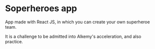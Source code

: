 # Soperheroes app 

App made with React JS, in which you can create your own superheroe team. 

It is a challenge to be admitted into Alkemy's acceleration, and also practice.
